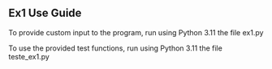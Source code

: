 Ex1 Use Guide
-------------

To provide custom input to the program, run using Python 3.11 the file ex1.py

To use the provided test functions, run using Python 3.11 the file teste_ex1.py